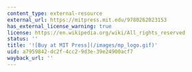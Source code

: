 ```yaml
---
content_type: external-resource
external_url: https://mitpress.mit.edu/9780262023153
has_external_license_warning: true
license: https://en.wikipedia.org/wiki/All_rights_reserved
status: ''
title: '![Buy at MIT Press](/images/mp_logo.gif)'
uid: a7959842-dc2f-4cc2-9d3e-39e24900acf7
wayback_url: ''
---
```


